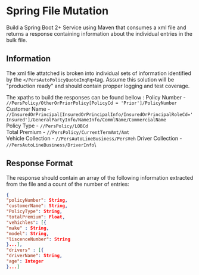 # Spring File Mutation
Build a Spring Boot 2+ Service using Maven that consumes a xml file and returns a response containing information about the individual entries in the bulk file.

## Information 
The xml file attatched is broken into individual sets of information identified by the `</PersAutoPolicyQuoteInqRq>`tag.   Assume this solution will be "production ready" and should contain propper logging and test coverage.

The xpaths to build the responses can be found bellow : 
Policy Number - `//PersPolicy/OtherOrPriorPolicy[PolicyCd = 'Prior']/PolicyNumber`\
Customer Name - `//InsuredOrPrincipal[InsuredOrPrincipalInfo/InsuredOrPrincipalRoleCd='Insured']/GeneralPartyInfo/NameInfo/CommlName/CommercialName`\
Policy Type - `//PersPolicy/LOBCd`\
Total Premium - `//PersPolicy/CurrentTermAmt/Amt` \
Vehicle Collection - `//PersAutoLineBusiness/PersVeh`
Driver Collection - `//PersAutoLineBusiness/DriverInfo`\


## Response Format 
The response should contain an array of the following information extracted from the file and a count of the number of entries: 
```json
{
"policyNumber": String,
"customerName": String,
"PolicyType": String,
"totalPremium": Float,
"vehichles": [{
"make" : String,
"model": String,
"liscenceNumber": String
}...],
"drivers" : [{
"driverName": String,
"age": Integer
}...]
```
